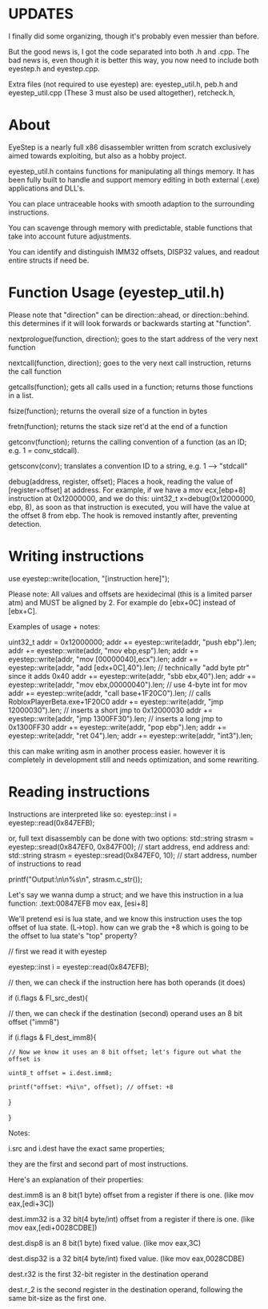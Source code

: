 # UPDATES

I finally did some organizing, though it's probably even messier than before.

But the good news is, I got the code separated into both .h and .cpp.
The bad news is, even though it is better this way, you now
need to include both eyestep.h and eyestep.cpp.

Extra files (not required to use eyestep) are:
eyestep_util.h, peb.h and eyestep_util.cpp (These 3 must also be used altogether),
retcheck.h,



# About

EyeStep is a nearly full x86 disassembler written from scratch
exclusively aimed towards exploiting, but also
as a hobby project.

eyestep_util.h contains functions for
manipulating all things memory.
It has been fully built to handle and support memory editing in both external (.exe) applications and DLL's.

You can place untraceable hooks with
smooth adaption to the surrounding instructions.

You can scavenge through memory with predictable, stable functions
that take into account future adjustments.

You can identify and distinguish IMM32 offsets, DISP32 values,
and readout entire structs if need be.



# Function Usage (eyestep_util.h)
Please note that "direction" can be direction::ahead, or direction::behind.
this determines if it will look forwards or backwards starting at "function".

nextprologue(function, direction);    goes to the start address of the very next function


nextcall(function, direction);        goes to the very next call instruction, returns the call function


getcalls(function);                   gets all calls used in a function; returns those functions in a list.


fsize(function);                      returns the overall size of a function in bytes


fretn(function);                      returns the stack size ret'd at the end of a function


getconv(function);                    returns the calling convention of a function (as an ID; e.g. 1 = conv_stdcall).


getsconv(conv);                       translates a convention ID to a string, e.g. 1 --> "stdcall"


debug(address, register, offset);     Places a hook, reading the value of [register+offset] at address. For example, if we have a mov ecx,[ebp+8] instruction at 0x12000000, and we do this: uint32_t x=debug(0x12000000, ebp, 8), as soon as that instruction is executed, you will have the value at the offset 8 from ebp. The hook is removed instantly after, preventing detection.



# Writing instructions

use eyestep::write(location, "[instruction here]");

Please note:
All values and offsets are hexidecimal (this is a limited parser atm) and MUST be aligned by 2.
For example do [ebx+0C] instead of [ebx+C].

Examples of usage + notes:

uint32_t addr = 0x12000000;
addr += eyestep::write(addr, "push ebp").len;
addr += eyestep::write(addr, "mov ebp,esp").len;
addr += eyestep::write(addr, "mov [00000040],ecx").len;
addr += eyestep::write(addr, "add [edx+0C],40").len; // technically "add byte ptr" since it adds 0x40
addr += eyestep::write(addr, "sbb ebx,40").len;
addr += eyestep::write(addr, "mov ebx,00000040").len; // use 4-byte int for mov
addr += eyestep::write(addr, "call base+1F20C0").len; // calls RobloxPlayerBeta.exe+1F20C0
addr += eyestep::write(addr, "jmp 12000030").len; // inserts a short jmp to 0x12000030
addr += eyestep::write(addr, "jmp 1300FF30").len; // inserts a long jmp to 0x1300FF30
addr += eyestep::write(addr, "pop ebp").len;
addr += eyestep::write(addr, "ret 04").len;
addr += eyestep::write(addr, "int3").len;

this can make writing asm in another process easier.
however it is completely in development still and
needs optimization, and some rewriting.





# Reading instructions

Instructions are interpreted like so:
eyestep::inst i = eyestep::read(0x847EFB);

or, full text disassembly can be done with two options:
std::string strasm = eyestep::sread(0x847EF0, 0x847F00); // start address, end address
and:
std::string strasm = eyestep::sread(0x847EF0, 10); // start address, number of instructions to read

printf("Output:\n\n%s\n", strasm.c_str());



Let's say we wanna dump a struct; and we have this instruction in a lua function:
.text:00847EFB                 mov eax, [esi+8]

We'll pretend esi is lua state, and we know this instruction uses the top offset of lua state. (L->top).
how can we grab the +8 which is going to be the offset to lua state's "top" property?

// first we read it with eyestep

eyestep::inst i = eyestep::read(0x847EFB);

// then, we can check if the instruction here has both operands (it does)

if (i.flags & Fl_src_dest){

  // then, we can check if the destination (second) operand uses an 8 bit offset ("imm8")
  
  if (i.flags & Fl_dest_imm8){

    // Now we know it uses an 8 bit offset; let's figure out what the offset is
    
    uint8_t offset = i.dest.imm8;
    
    printf("offset: +%i\n", offset); // offset: +8

  }
  
}


Notes:


i.src and i.dest have the exact same properties;

they are the first and second part of most instructions.

Here's an explanation of their properties:

dest.imm8 is an 8 bit(1 byte) offset from a register if there is one. (like mov eax,[edi+3C])

dest.imm32 is a 32 bit(4 byte/int) offset from a register if there is one. (like mov eax,[edi+0028CDBE])

dest.disp8 is an 8 bit(1 byte) fixed value. (like mov eax,3C)

dest.disp32 is a 32 bit(4 byte/int) fixed value. (like mov eax,0028CDBE)

dest.r32 is the first 32-bit register in the destination operand

dest.r_2 is the second register in the destination operand, following the same bit-size as the first one.
